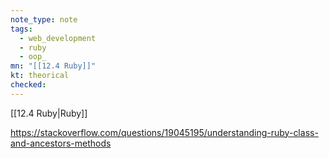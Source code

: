 ```yaml
---
note_type: note
tags:
  - web_development
  - ruby
  - oop_
mn: "[[12.4 Ruby]]"
kt: theorical
checked: 
---
```

[[12.4 Ruby|Ruby]]


https://stackoverflow.com/questions/19045195/understanding-ruby-class-and-ancestors-methods